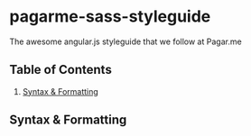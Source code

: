 # pagarme-sass-styleguide
The awesome angular.js styleguide that we follow at Pagar.me

## Table of Contents

  1. [Syntax & Formatting](#syntax-&-formatting)


## Syntax & Formatting

